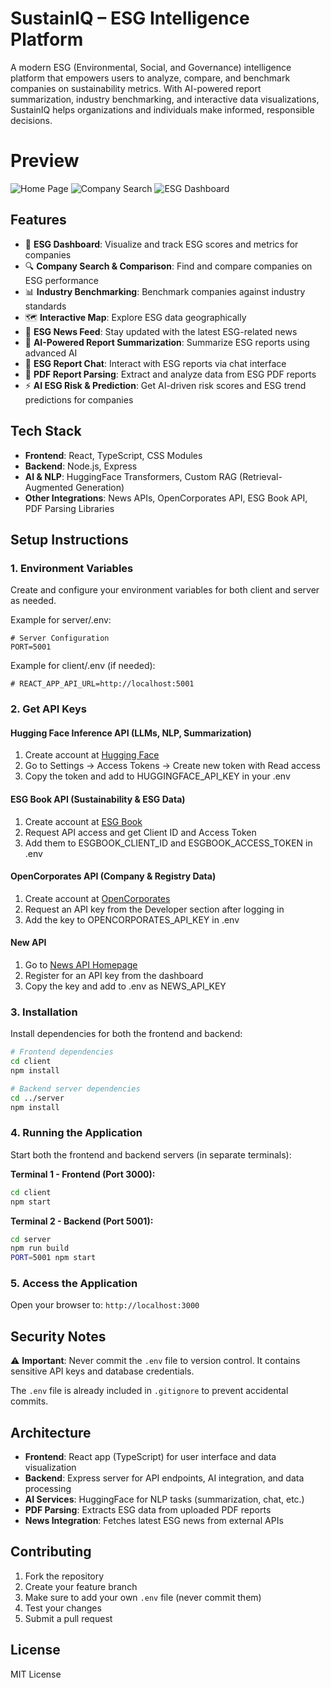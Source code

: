 # SustainIQ – ESG Intelligence Platform

A modern ESG (Environmental, Social, and Governance) intelligence platform that empowers users to analyze, compare, and benchmark companies on sustainability metrics. With AI-powered report summarization, industry benchmarking, and interactive data visualizations, SustainIQ helps organizations and individuals make informed, responsible decisions.

# Preview

![Home Page](https://github.com/meghanavusirika/SustainIQ/blob/main/Images/Screenshot%202025-07-21%20at%204.25.19%20AM.png)
![Company Search](https://github.com/meghanavusirika/SustainIQ/blob/main/Images/Screenshot%202025-07-21%20at%204.25.44%20AM.png)
![ESG Dashboard](https://github.com/meghanavusirika/SustainIQ/blob/main/Images/Screenshot%202025-07-21%20at%204.04.32%20AM.png)

## Features

- 🌱 **ESG Dashboard**: Visualize and track ESG scores and metrics for companies
- 🔍 **Company Search & Comparison**: Find and compare companies on ESG performance
- 📊 **Industry Benchmarking**: Benchmark companies against industry standards
- 🗺️ **Interactive Map**: Explore ESG data geographically
- 📰 **ESG News Feed**: Stay updated with the latest ESG-related news
- 🤖 **AI-Powered Report Summarization**: Summarize ESG reports using advanced AI
- 💬 **ESG Report Chat**: Interact with ESG reports via chat interface
- 📄 **PDF Report Parsing**: Extract and analyze data from ESG PDF reports
- ⚡ **AI ESG Risk & Prediction**: Get AI-driven risk scores and ESG trend predictions for companies

## Tech Stack

- **Frontend**: React, TypeScript, CSS Modules
- **Backend**: Node.js, Express
- **AI & NLP**: HuggingFace Transformers, Custom RAG (Retrieval-Augmented Generation)
- **Other Integrations**: News APIs, OpenCorporates API, ESG Book API, PDF Parsing Libraries

## Setup Instructions

### 1. Environment Variables

Create and configure your environment variables for both client and server as needed.

Example for server/.env:

```env
# Server Configuration
PORT=5001
```

Example for client/.env (if needed):

```env
# REACT_APP_API_URL=http://localhost:5001
```

### 2. Get API Keys

#### Hugging Face Inference API (LLMs, NLP, Summarization)
1. Create account at [Hugging Face](https://huggingface.co/)
2. Go to Settings → Access Tokens → Create new token with Read access
3. Copy the token and add to HUGGINGFACE_API_KEY in your .env

#### ESG Book API (Sustainability & ESG Data)
1. Create account at [ESG Book](https://esgbook.com/)
2. Request API access and get Client ID and Access Token
3. Add them to ESGBOOK_CLIENT_ID and ESGBOOK_ACCESS_TOKEN in .env

#### OpenCorporates API (Company & Registry Data)
1. Create account at [OpenCorporates](https://opencorporates.com/info/about_api)
2. Request an API key from the Developer section after logging in
3. Add the key to OPENCORPORATES_API_KEY in .env

#### New API
1. Go to [News API Homepage](https://newsapi.org/)
3. Register for an API key from the dashboard
4. Copy the key and add to .env as NEWS_API_KEY

### 3. Installation

Install dependencies for both the frontend and backend:

```bash
# Frontend dependencies
cd client
npm install

# Backend server dependencies
cd ../server
npm install
```

### 4. Running the Application

Start both the frontend and backend servers (in separate terminals):

**Terminal 1 - Frontend (Port 3000):**
```bash
cd client
npm start
```

**Terminal 2 - Backend (Port 5001):**
```bash
cd server
npm run build
PORT=5001 npm start
```

### 5. Access the Application

Open your browser to: `http://localhost:3000`

## Security Notes

⚠️ **Important**: Never commit the `.env` file to version control. It contains sensitive API keys and database credentials.

The `.env` file is already included in `.gitignore` to prevent accidental commits.

## Architecture

- **Frontend**: React app (TypeScript) for user interface and data visualization
- **Backend**: Express server for API endpoints, AI integration, and data processing
- **AI Services**: HuggingFace for NLP tasks (summarization, chat, etc.)
- **PDF Parsing**: Extracts ESG data from uploaded PDF reports
- **News Integration**: Fetches latest ESG news from external APIs

## Contributing

1. Fork the repository
2. Create your feature branch
3. Make sure to add your own `.env` file (never commit them)
4. Test your changes
5. Submit a pull request

## License

MIT License
